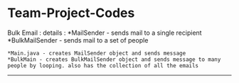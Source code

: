 # Team-Project-Codes

Bulk Email :
  details :
	*MailSender - sends mail to a single recipient
	*BulkMailSender - sends mail to a set of people

	*Main.java - creates MailSender object and sends message
	*BulkMain - creates BulkMailSender object and sends message to many people by looping. also has the collection of all the emails
-------------------------------------------------------------------------------------------------------------------------------------
